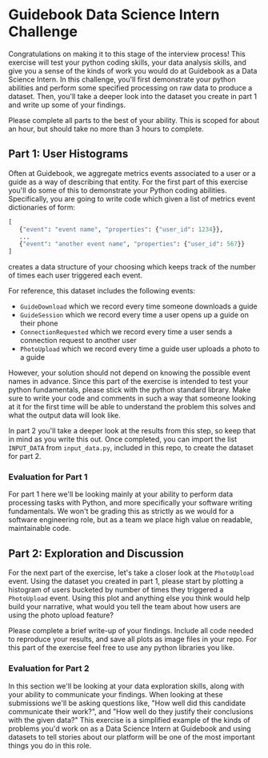 # Guidebook Data Science Intern Challenge

Congratulations on making it to this stage of the interview process! This exercise will test your python coding skills, your data analysis skills, and give you a sense of the kinds of work you would do at Guidebook as a Data Science Intern. In this challenge, you'll first demonstrate your python abilities and perform some specified processing on raw data to produce a dataset. Then, you'll take a deeper look into the dataset you create in part 1 and write up some of your findings.

Please complete all parts to the best of your ability. This is scoped for about an hour, but should take no more than 3 hours to complete.


## Part 1: User Histograms

Often at Guidebook, we aggregate metrics events associated to a user or a guide as a way of describing that entity.
For the first part of this exercise you'll do some of this to demonstrate your Python coding abilities.
Specifically, you are going to write code which given a list of metrics event dictionaries of form:
```python
[
   {"event": "event name", "properties": {"user_id": 1234}},
   ...
   {"event": "another event name", "properties": {"user_id": 567}}
]
```

creates a data structure of your choosing which keeps track of the number of times each user triggered each event.

For reference, this dataset includes the following events:
- `GuideDownload` which we record every time someone downloads a guide
- `GuideSession` which we record every time a user opens up a guide on their phone
- `ConnectionRequested` which we record every time a user sends a connection request to another user
- `PhotoUpload` which we record every time a guide user uploads a photo to a guide

However, your solution should not depend on knowing the possible event names in advance. Since this part of the exercise is intended to test your python fundamentals, please stick with the python standard library. Make sure to write your code and comments in such a way that someone looking at it for the first time will be able to understand the problem this solves and what the output data will look like.

In part 2 you'll take a deeper look at the results from this step, so keep that in mind as you write this out. Once completed, you can import the list `INPUT_DATA` from `input_data.py`, included in this repo, to create the dataset for part 2.

### Evaluation for Part 1
For part 1 here we'll be looking mainly at your ability to perform data processing tasks with Python, and more specifically your software writing fundamentals. We won't be grading this as strictly as we would for a software engineering role, but as a team we place high value on readable, maintainable code.


## Part 2: Exploration and Discussion

For the next part of the exercise, let's take a closer look at the `PhotoUpload` event. Using the dataset you created in part 1, please start by plotting a histogram of users bucketed by number of times they triggered a `PhotoUpload` event. Using this plot and anything else you think would help build your narrative, what would you tell the team about how users are using the photo upload feature?

Please complete a brief write-up of your findings. Include all code needed to reproduce your results, and save all plots as image files in your repo. For this part of the exercise feel free to use any python libraries you like.

### Evaluation for Part 2
In this section we'll be looking at your data exploration skills, along with your ability to communicate your findings. When looking at these submissions we'll be asking questions like, "How well did this candidate communicate their work?", and "How well do they justify their conclusions with the given data?" This exercise is a simplified example of the kinds of problems you'd work on as a Data Science Intern at Guidebook and using datasets to tell stories about our platform will be one of the most important things you do in this role.


